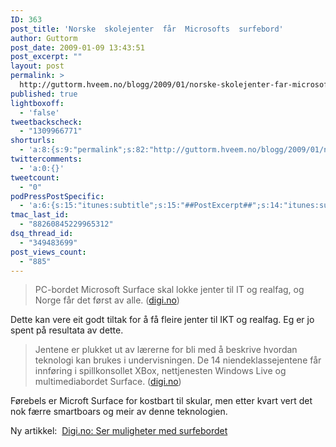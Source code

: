 ```yaml
---
ID: 363
post_title: 'Norske  skolejenter  får  Microsofts  surfebord'
author: Guttorm
post_date: 2009-01-09 13:43:51
post_excerpt: ""
layout: post
permalink: >
  http://guttorm.hveem.no/blogg/2009/01/norske-skolejenter-far-microsofts-surfebord/
published: true
lightboxoff:
  - 'false'
tweetbackscheck:
  - "1309966771"
shorturls:
  - 'a:8:{s:9:"permalink";s:82:"http://guttorm.hveem.no/blogg/2009/01/norske-skolejenter-far-microsofts-surfebord/";s:7:"tinyurl";s:25:"http://tinyurl.com/976tk9";s:4:"isgd";s:17:"http://is.gd/gPTZ";s:5:"bitly";s:18:"http://bit.ly/HDpx";s:5:"snipr";s:22:"http://snipr.com/ajd6y";s:5:"snurl";s:22:"http://snurl.com/ajd6y";s:7:"snipurl";s:24:"http://snipurl.com/ajd6y";s:4:"trim";s:17:"http://tr.im/br2d";}'
twittercomments:
  - 'a:0:{}'
tweetcount:
  - "0"
podPressPostSpecific:
  - 'a:6:{s:15:"itunes:subtitle";s:15:"##PostExcerpt##";s:14:"itunes:summary";s:15:"##PostExcerpt##";s:15:"itunes:keywords";s:17:"##WordPressCats##";s:13:"itunes:author";s:10:"##Global##";s:15:"itunes:explicit";s:2:"No";s:12:"itunes:block";s:2:"No";}'
tmac_last_id:
  - "88260845229965312"
dsq_thread_id:
  - "349483699"
post_views_count:
  - "885"
---
```

<blockquote>PC-bordet Microsoft Surface skal lokke jenter til IT og realfag, og Norge får det først av alle. (<a href="http://www.digi.no/php/art.php?id=800350">digi.no</a>)</blockquote>
Dette kan vere eit godt tiltak for å få fleire jenter til IKT og realfag. Eg er jo spent på resultata av dette.
<blockquote>Jentene er plukket ut av lærerne for bli med å beskrive hvordan teknologi kan brukes i undervisningen. De 14 niendeklassejentene får innføring i spillkonsollet XBox, nettjenesten Windows Live og multimediabordet Surface. (<a href="http://www.digi.no/php/art.php?id=800350">digi.no</a>)</blockquote>
Førebels er Microft Surface for kostbart til skular, men etter kvart vert det nok færre smartboars og meir av denne teknologien.

Ny artikkel:  <a href="http://www.digi.no/php/art.php?id=800702">Digi.no: Ser muligheter med surfebordet</a>